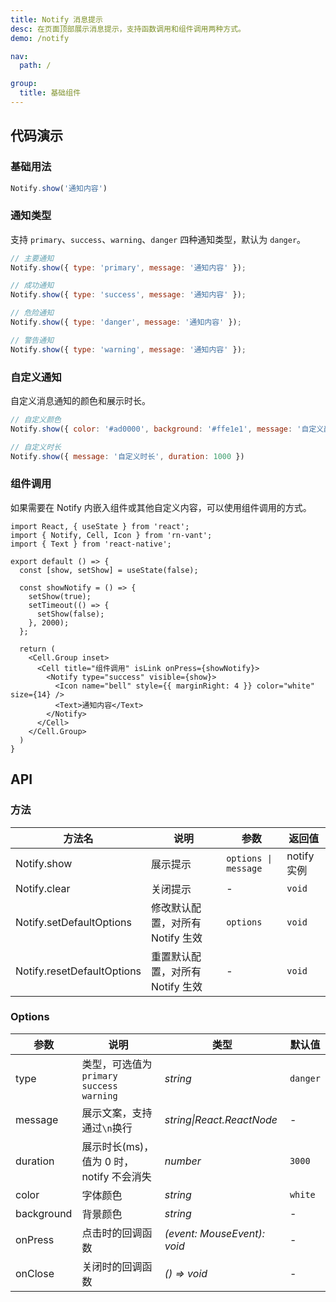 ```yaml
---
title: Notify 消息提示
desc: 在页面顶部展示消息提示，支持函数调用和组件调用两种方式。
demo: /notify

nav:
  path: /

group:
  title: 基础组件
---
```


## 代码演示

### 基础用法

```js
Notify.show('通知内容')
```

### 通知类型

支持 `primary`、`success`、`warning`、`danger` 四种通知类型，默认为 `danger`。

```js
// 主要通知
Notify.show({ type: 'primary', message: '通知内容' });

// 成功通知
Notify.show({ type: 'success', message: '通知内容' });

// 危险通知
Notify.show({ type: 'danger', message: '通知内容' });

// 警告通知
Notify.show({ type: 'warning', message: '通知内容' });
```

### 自定义通知

自定义消息通知的颜色和展示时长。

```js
// 自定义颜色
Notify.show({ color: '#ad0000', background: '#ffe1e1', message: '自定义颜色' })

// 自定义时长
Notify.show({ message: '自定义时长', duration: 1000 })
```

### 组件调用

如果需要在 Notify 内嵌入组件或其他自定义内容，可以使用组件调用的方式。

```tsx
import React, { useState } from 'react';
import { Notify, Cell, Icon } from 'rn-vant';
import { Text } from 'react-native';

export default () => {
  const [show, setShow] = useState(false);

  const showNotify = () => {
    setShow(true);
    setTimeout(() => {
      setShow(false);
    }, 2000);
  };

  return (
    <Cell.Group inset>
      <Cell title="组件调用" isLink onPress={showNotify}>
        <Notify type="success" visible={show}>
          <Icon name="bell" style={{ marginRight: 4 }} color="white" size={14} />
          <Text>通知内容</Text>
        </Notify>
      </Cell>
    </Cell.Group>
  )
}
```

## API

### 方法

| 方法名 | 说明 | 参数 | 返回值 |
| --- | --- | --- | --- |
| Notify.show | 展示提示 | `options \| message` | notify 实例 |
| Notify.clear | 关闭提示 | - | `void` |
| Notify.setDefaultOptions | 修改默认配置，对所有 Notify 生效 | `options` | `void` |
| Notify.resetDefaultOptions | 重置默认配置，对所有 Notify 生效 | - | `void` |

### Options

| 参数 | 说明 | 类型 | 默认值 |
| --- | --- | --- | --- |
| type | 类型，可选值为 `primary` `success` `warning` | _string_ | `danger` |
| message | 展示文案，支持通过`\n`换行 | _string\|React.ReactNode_ | - |
| duration | 展示时长(ms)，值为 0 时，notify 不会消失 | _number_ | `3000` |
| color | 字体颜色 | _string_ | `white` |
| background | 背景颜色 | _string_ | - |
| onPress | 点击时的回调函数 | _(event: MouseEvent): void_ | - |
| onClose | 关闭时的回调函数 | _() => void_ | - |
